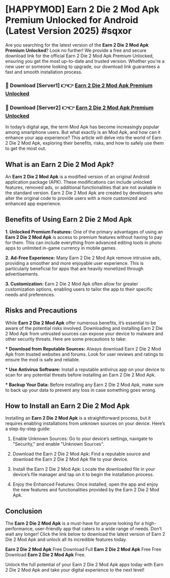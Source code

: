 # [HAPPYMOD] Earn 2 Die 2 Mod Apk Premium Unlocked for Android (Latest Version 2025) #sqxor

Are you searching for the latest version of the <strong>Earn 2 Die 2 Mod Apk Premium Unlocked</strong>? Look no further! We provide a free and secure download link for the official Earn 2 Die 2 Mod Apk Premium Unlocked, ensuring you get the most up-to-date and trusted version. Whether you're a new user or someone looking to upgrade, our download link guarantees a fast and smooth installation process.


<h3>🔴 Download [Server1] 👉👉 <a href="https://appsnew.pages.dev?q=Earn+2+Die+2+Mod+Apk">Earn 2 Die 2 Mod Apk Premium Unlocked</a></h3>

<h3>🔴 Download [Server2] 👉👉 <a href="https://appsnew.pages.dev?q=Earn+2+Die+2+Mod+Apk">Earn 2 Die 2 Mod Apk Premium Unlocked</a></h3>


In today’s digital age, the term Mod Apk has become increasingly popular among smartphone users. But what exactly is an Mod Apk, and how can it enhance your app experience? This article will delve into the world of Earn 2 Die 2 Mod Apk, exploring their benefits, risks, and how to safely use them to get the most out.


<h2>What is an Earn 2 Die 2 Mod Apk?</h2>

An <strong>Earn 2 Die 2 Mod Apk</strong> is a modified version of an original Android application package (APK). These modifications can include unlocked features, removed ads, or additional functionalities that are not available in the standard version. Earn 2 Die 2 Mod Apk are created by developers who alter the original code to provide users with a more customized and enhanced app experience.


<h2>Benefits of Using Earn 2 Die 2 Mod Apk</h2>

<strong> 1. Unlocked Premium Features:</strong> One of the primary advantages of using an <strong>Earn 2 Die 2 Mod Apk</strong> is access to premium features without having to pay for them. This can include everything from advanced editing tools in photo apps to unlimited in-game currency in mobile games.

<strong> 2. Ad-Free Experience:</strong> Many Earn 2 Die 2 Mod Apk remove intrusive ads, providing a smoother and more enjoyable user experience. This is particularly beneficial for apps that are heavily monetized through advertisements.

<strong> 3. Customization:</strong> Earn 2 Die 2 Mod Apk often allow for greater customization options, enabling users to tailor the app to their specific needs and preferences.


<h2>Risks and Precautions</h2>

While <strong>Earn 2 Die 2 Mod Apk</strong> offer numerous benefits, it’s essential to be aware of the potential risks involved. Downloading and installing Earn 2 Die 2 Mod Apk from untrusted sources can expose your device to malware and other security threats. Here are some precautions to take:

<strong> * Download from Reputable Sources:</strong> Always download Earn 2 Die 2 Mod Apk from trusted websites and forums. Look for user reviews and ratings to ensure the mod is safe and reliable.

<strong> * Use Antivirus Software:</strong> Install a reputable antivirus app on your device to scan for any potential threats before installing an Earn 2 Die 2 Mod Apk.

<strong> * Backup Your Data:</strong> Before installing any Earn 2 Die 2 Mod Apk, make sure to back up your data to prevent any loss in case something goes wrong.


<h2>How to Install an Earn 2 Die 2 Mod Apk</h2>

Installing an <strong>Earn 2 Die 2 Mod Apk</strong> is a straightforward process, but it requires enabling installations from unknown sources on your device. Here’s a step-by-step guide:

 1. Enable Unknown Sources: Go to your device’s settings, navigate to "Security," and enable "Unknown Sources".

 2. Download the Earn 2 Die 2 Mod Apk: Find a reputable source and download the Earn 2 Die 2 Mod Apk file to your device.

 3. Install the Earn 2 Die 2 Mod Apk: Locate the downloaded file in your device’s file manager and tap on it to begin the installation process.

 4. Enjoy the Enhanced Features: Once installed, open the app and enjoy the new features and functionalities provided by the Earn 2 Die 2 Mod Apk.


<h2><strong>Conclusion</strong></h2>

The <strong>Earn 2 Die 2 Mod Apk</strong> is a must-have for anyone looking for a high-performance, user-friendly app that caters to a wide range of needs. Don’t wait any longer! Click the link below to download the latest version of Earn 2 Die 2 Mod Apk and unlock all its incredible features today.

<strong>Earn 2 Die 2 Mod Apk</strong> Free Download Full <strong>Earn 2 Die 2 Mod Apk</strong> Free Free Download <strong>Earn 2 Die 2 Mod Apk</strong> Free.

Unlock the full potential of your Earn 2 Die 2 Mod Apk apps today with Earn 2 Die 2 Mod Apk and take your digital experience to the next level!